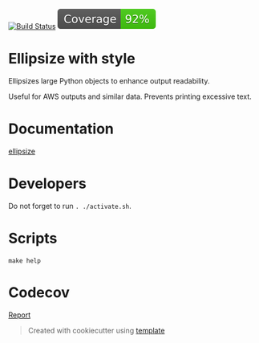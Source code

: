 [![Build Status](https://github.com/andgineer/ellipsize/workflows/ci/badge.svg)](https://github.com/andgineer/ellipsize/actions)
[![Coverage](https://raw.githubusercontent.com/andgineer/ellipsize/python-coverage-comment-action-data/badge.svg)](https://htmlpreview.github.io/?https://github.com/andgineer/ellipsize/blob/python-coverage-comment-action-data/htmlcov/index.html)
# Ellipsize with style

Ellipsizes large Python objects to enhance output readability.

Useful for AWS outputs and similar data. Prevents printing excessive text.

# Documentation

[ellipsize](https://andgineer.github.io/ellipsize/en/)

# Developers

Do not forget to run `. ./activate.sh`.

# Scripts
    make help

# Codecov
[Report](https://app.codecov.io/gh/andgineer/ellipsize/tree/master/src%2Fellipsize)

> Created with cookiecutter using [template](https://github.com/andgineer/cookiecutter-python-package)
